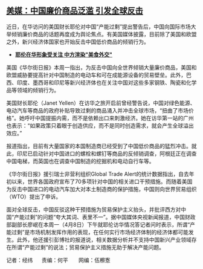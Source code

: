 <!--1712602741000-->
[美媒：中国廉价商品泛滥 引发全球反击](https://www.rfa.org/mandarin/yataibaodao/jingmao/jw5-04082024145850.html)
------

<p><span>近日，在华访问的美国财长耶伦对中国“产能过剩”提出警告后，中国向国际市场大举倾销廉价商品的话题再度成为舆论焦点。有美国媒体披露，目前除了美国和欧盟之外，新兴经济体国家也开始反击中国低价商品的倾销行为。</span></p><ul><li><span><a href="https://www.rfa.org/mandarin/yataibaodao/zhengzhi/jw1-04082024121506.html"><strong>耶伦在华形象受关注 中方渲染"美食外交"</strong></a></span></li></ul><p><span style="font-weight: 400;">美国《华尔街日报》本周一指出，为反击中国向全世界倾销大量廉价商品，美国和欧盟威胁要提高针对中国制造的电动车和可在成能源设备的贸易壁垒。此外，巴西、印度、墨西哥和印尼等新兴经济体也在关注中国对这些多家钢铁、陶瓷和化学品等领域的倾销行为。</span></p><p></p><p><span style="font-weight: 400;">美国财长耶伦（Janet Yellen）在访华之旅开启前曾经警告说，中国对绿色能源、电动汽车等商品的政府补贴导致过剩的商品涌入并冲击全球市场，“扭曲了市场价格”。她呼吁中国提振内需，而不是依赖出口来刺激经济。她在访华第一站的广州也表示：“如果政策只着眼于创造供应，而不是同时创造需求，就会产生全球溢出效应。”</span></p><p></p><p><span style="font-weight: 400;">报道指出，目前有大量国家的本国制造商已经受到了中国低价商品的猛烈冲击。就此，印尼已启动针对中国进口的螺栓和螺钉等商品的反倾销调查，阿根廷正在调查中国电梯，而英国也在调查中国制造的挖掘机和电动自行车等。</span></p><p></p><p><span style="font-weight: 400;">《华尔街日报》援引瑞士非营利组织Global Trade Alert的统计数据指出，自去年初以来，世界各国政府宣布了70多项针对中国的相关进口干预措施。而随着美国为反击中国进口的电动汽车加大对本土制造商的保护措施，中国则向世界贸易组织（WTO）提出了申诉。</span></p><p></p><p><span style="font-weight: 400;">面对全球反击，中国反驳这种干预措施为贸易保护主义抬头，并批评西方对中国“产能过剩”的问题“夸大其词、表里不一”。据中国媒体央视新闻报道，中国财政部副部长廖岷在本周一（4月8日）下午就耶伦访华情况答记者问时表示，所谓“产能过剩”是市场机制发挥作用的表现，在任何实行市场经济体制的经济体都可能发生。此外，他还援引彭博社的报道说，相关数据分析并不支持中国新兴产业领域存在所谓“产能过剩”的说法；贸易保护主义措施无助于解决产能问题。</span></p><p></p><p><span style="font-weight: 400;">记者：经纬      责编：何平       网编：伍檫愙</span></p><p><br/><br/><br/></p>
